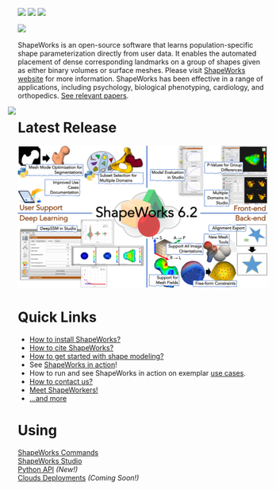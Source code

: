 ![](https://github.com/SCIInstitute/ShapeWorks/workflows/Mac%20Build/badge.svg)
![](https://github.com/SCIInstitute/ShapeWorks/workflows/Linux%20Build/badge.svg)
![](https://github.com/SCIInstitute/ShapeWorks/workflows/Windows%20Build/badge.svg)

<!--ShapeWorks
=====================-->
![](docs/img/home/sw-logo-w-text.png)


<!--<img src="docs/img/home/shapeworks-logo.png" width="300px" align="left" hspace="20">-->

ShapeWorks is an open-source software that learns population-specific shape parameterization directly from user data. It enables the automated placement of dense corresponding landmarks on a group of shapes given as either binary volumes or surface meshes. Please visit [ShapeWorks website](http://sciinstitute.github.io/ShapeWorks/) for more information. ShapeWorks has been effective in a range of applications, including psychology, biological phenotyping, cardiology, and orthopedics. [See relevant papers](http://sciinstitute.github.io/ShapeWorks/users/papers). 


<img src="docs/img/home/about-shapeworks.png" width="1000px" align="right" hspace="20">

Latest Release
=====================

<!--![](docs/img/about/release5.5.png)-->
<!--![](docs/img/about/release6.0.png)-->
<!--![](docs/img/about/release6.1.png)-->
![](docs/img/about/release6.2.png)

Quick Links
=====================
- [How to install ShapeWorks?](http://sciinstitute.github.io/ShapeWorks/users/install)
- [How to cite ShapeWorks?](http://sciinstitute.github.io/ShapeWorks/users/citation)
- [How to get started with shape modeling?](http://sciinstitute.github.io/ShapeWorks/getting-started/shapes)
- See [ShapeWorks in action](http://sciinstitute.github.io/ShapeWorks/getting-started/interfaces)!
- How to run and see ShapeWorks in action on exemplar [use cases](http://sciinstitute.github.io/ShapeWorks/use-cases/use-cases). 
- [How to contact us?](http://sciinstitute.github.io/ShapeWorks/about/contact)
- [Meet ShapeWorkers!](http://sciinstitute.github.io/ShapeWorks/about/team)
- [...and more](http://sciinstitute.github.io/ShapeWorks/getting-started/how-tos)


Using
=====================
[ShapeWorks Commands](http://sciinstitute.github.io/ShapeWorks/tools/ShapeWorksCommands)  
[ShapeWorks Studio](http://sciinstitute.github.io/ShapeWorks/getting-started/interfaces#shapeworksstudio)  
[Python API](http://sciinstitute.github.io/ShapeWorks/getting-started/interfaces#shapeworks-in-python) _(New!)_  
[Clouds Deployments](http://sciinstitute.github.io/ShapeWorks/getting-started/interfaces#shapeworks-in-the-cloud) _(Coming Soon!)_  





